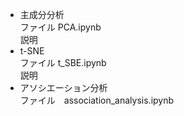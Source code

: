 * 主成分分析  
ファイル PCA.ipynb  
説明  
* t-SNE  
ファイル t_SBE.ipynb  
説明
* アソシエーション分析  
ファイル　association_analysis.ipynb

